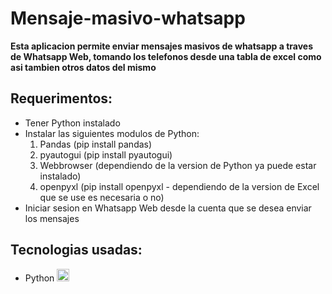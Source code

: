 # Mensaje-masivo-whatsapp

**Esta aplicacion permite enviar mensajes masivos de whatsapp a traves de Whatsapp Web, tomando los telefonos desde una tabla de excel como asi tambien otros datos del mismo**

## Requerimentos:
 - Tener Python instalado
 - Instalar las siguientes modulos de Python:
     1. Pandas (pip install pandas)
     2. pyautogui (pip install pyautogui)
     3. Webbrowser (dependiendo de la version de Python ya puede estar instalado)
     4. openpyxl (pip install openpyxl - dependiendo de la version de Excel que se use es necesaria o no)
 - Iniciar sesion en Whatsapp Web desde la cuenta que se desea enviar los mensajes    

## Tecnologias usadas:
 - Python <img src="https://cdn.icon-icons.com/icons2/2699/PNG/512/python_vertical_logo_icon_168039.png" alt="" width= "20" height= "20">